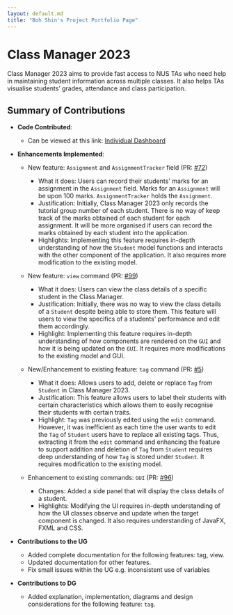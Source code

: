```yaml
---
layout: default.md
title: "Boh Shin's Project Portfolio Page"
---
```


# Class Manager 2023

Class Manager 2023 aims to provide fast access to NUS TAs who need help in maintaining student information across multiple classes. It also helps TAs visualise students’ grades, attendance and class participation.

## Summary of Contributions

* **Code Contributed**:
  * Can be viewed at this link: [Individual Dashboard](https://nus-cs2103-ay2324s1.github.io/tp-dashboard/?search=yeobohshin&breakdown=true)

* **Enhancements Implemented**:
  * New feature: `Assignment` and `AssignmentTracker` field (PR: [#72](https://github.com/AY2324S1-CS2103T-T11-1/tp/pull/72))
    * What it does: Users can record their students' marks for an assignment in the `Assignment` field. Marks for an `Assignment` will be upon 100 marks. `AssignmentTracker` holds the `Assignment`.
    * Justification: Initially, Class Manager 2023 only records the tutorial group number of each student. There is no way of keep track of the marks obtained of each student for each assignment. It will be more organised if users can record the marks obtained by each student into the application.
    * Highlights: Implementing this feature requires in-depth understanding of how the `Student` model functions and interacts with the other component of the application. It also requires more modification to the existing model.

  * New feature: `view` command (PR: [#99](https://github.com/AY2324S1-CS2103T-T11-1/tp/pull/99))
    * What it does: Users can view the class details of a specific student in the Class Manager.
    * Justification: Initially, there was no way to view the class details of a `Student` despite being able to store them. This feature will users to view the specifics of a students' performance and edit them accordingly.
    * Highlight: Implementing this feature requires in-depth understanding of how components are rendered on the `GUI` and how it is being updated on the `GUI`. It requires more modifications to the existing model and GUI.

  * New/Enhancement to existing feature: `tag` command (PR: [#5](https://github.com/AY2324S1-CS2103T-T11-1/tp/pull/5))
    * What it does: Allows users to add, delete or replace `Tag` from `Student` in Class Manager 2023.
    * Justification: This feature allows users to label their students with certain characteristics which allows them to easily recognise their students with certain traits.
    * Highlight: `Tag` was previously edited using the `edit` command. However, it was inefficient as each time the user wants to edit the `Tag` of `Student` users have to replace all existing tags. Thus, extracting it from the `edit` command and enhancing the feature to support addition and deletion of `Tag` from `Student` requires deep understanding of how `Tag` is stored under `Student`. It requires modification to the existing model.

  * Enhancement to existing commands: `GUI` (PR: [#96](https://github.com/AY2324S1-CS2103T-T11-1/tp/pull/96))
    * Changes: Added a side panel that will display the class details of a student.
    * Highlights: Modifying the UI requires in-depth understanding of how the UI classes observe and update when the target component is changed. It also requires understanding of JavaFX, FXML and CSS.

* **Contributions to the UG**
  * Added complete documentation for the following features: tag, view.
  * Updated documentation for other features.
  * Fix small issues within the UG e.g. inconsistent use of variables

* **Contributions to DG**
  * Added explanation, implementation, diagrams and design considerations for the following feature: `tag`.
